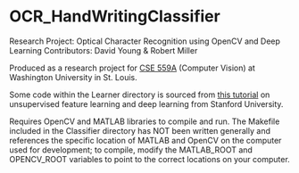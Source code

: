 # OCR_HandWritingClassifier
Research Project: Optical Character Recognition using OpenCV and Deep Learning
Contributors: David Young & Robert Miller

Produced as a research project for <a href="http://www.cse.wustl.edu/~furukawa/cse559a/2015_spring/">CSE 559A</a>
(Computer Vision) at Washington University in St. Louis.

Some code within the Learner directory is sourced from <a href="http://ufldl.stanford.edu/wiki/index.php/UFLDL_Tutorial">
this tutorial</a> on unsupervised feature learning and deep learning from Stanford University.

Requires OpenCV and MATLAB libraries to compile and run. The Makefile included in the Classifier directory has NOT been written generally and references the specific location of MATLAB and OpenCV on the computer used for development; to compile, modify the MATLAB_ROOT and OPENCV_ROOT variables to point to the correct locations on your computer.